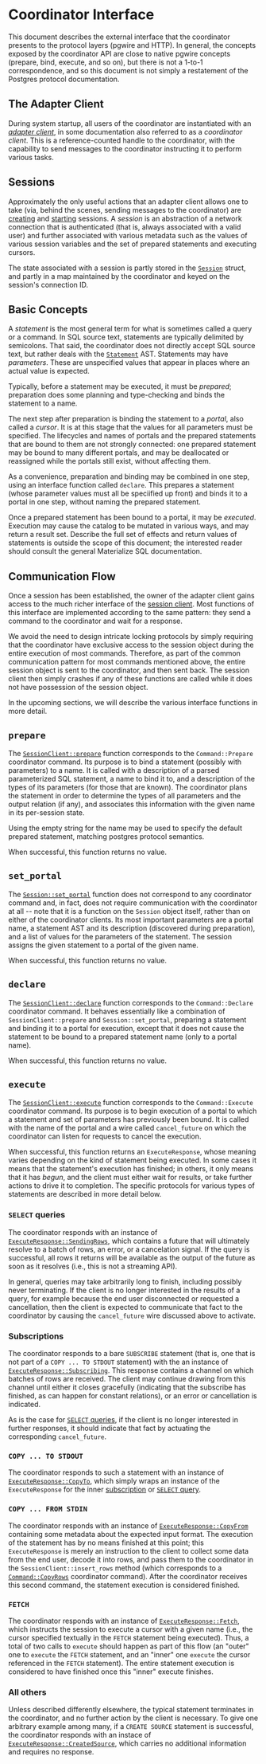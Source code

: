 # Coordinator Interface

This document describes the external interface that the coordinator
presents to the protocol layers (pgwire and HTTP). In general, the
concepts exposed by the coordinator API are close to native
pgwire concepts (prepare, bind, execute, and so on), but there is not
a 1-to-1 correspondence, and so this document is not simply a
restatement of the Postgres protocol documentation.

## The Adapter Client

During system startup, all users of the coordinator are instantiated
with an _[adapter client]_, in some documentation also referred to as
a _coordinator client_. This is a reference-counted handle to the
coordinator, with the capability to send messages to the coordinator
instructing it to perform various tasks.

## Sessions

Approximately the only useful actions that an adapter client allows
one to take (via, behind the scenes, sending messages to the
coordinator) are [creating][create session] and [starting][start
session] sessions. A _session_ is an abstraction of a network
connection that is authenticated (that is, always associated with a
valid user) and further associated with various metadata such as the
values of various session variables and the set of prepared statements
and executing cursors.

The state associated with a session is partly stored in the
[`Session`][session] struct, and partly in a map maintained by the
coordinator and keyed on the session's connection ID.

## Basic Concepts

A _statement_ is the most general term for what is sometimes called a
query or a command. In SQL source text, statements are typically
delimited by semicolons. That said, the coordinator does not directly
accept SQL source text, but rather deals with the
[`Statement`][statement] AST. Statements may have _parameters_. These
are unspecified values that appear in places where an actual value is
expected.

Typically, before a statement may be executed, it must be _prepared_;
preparation does some planning and type-checking and binds the
statement to a name.

The next step after preparation is binding the statement to a
_portal_, also called a _cursor_. It is at this stage that the values
for all parameters must be specified. The lifecycles and names of
portals and the prepared statements that are bound to them are not
strongly connected: one prepared statement may be bound to many
different portals, and may be deallocated or reassigned while the
portals still exist, without affecting them.

As a convenience, preparation and binding may be combined in one step,
using an interface function called `declare`. This prepares a
statement (whose parameter values must all be speciified up front) and
binds it to a portal in one step, without naming the prepared
statement.

Once a prepared statement has been bound to a portal, it may be
_executed_. Execution may cause the catalog to be mutated in various
ways, and may return a result set. Describe the full set of effects
and return values of statements is outside the scope of this document;
the interested reader should consult the general Materialize SQL
documentation.

## Communication Flow

Once a session has been established, the owner of the adapter client
gains access to the much richer interface of the [session
client]. Most functions of this interface are implemented according to
the same pattern: they send a command to the coordinator and wait for
a response.

We avoid the need to design intricate locking protocols by simply
requiring that the coordinator have exclusive access to the session
object during the entire execution of most commands. Therefore, as
part of the common communication pattern for most commands mentioned
above, the entire session object is sent to the coordinator, and then
sent back. The session client then simply crashes if any of these
functions are called while it does not have possession of the session
object.

In the upcoming sections, we will describe the various interface
functions in more detail.

## `prepare`

The [`SessionClient::prepare`][prepare] function corresponds to the
`Command::Prepare` coordinator command. Its purpose is to bind a
statement (possibly with parameters) to a name. It is called with a
description of a parsed parameterized SQL statement, a name to bind it
to, and a description of the types of its parameters (for those that
are known). The coordinator plans the statement in order to determine
the types of all parameters and the output relation (if any), and
associates this information with the given name in its per-session
state.

Using the empty string for the name may be used to specify the default
prepared statement, matching postgres protocol semantics.

When successful, this function returns no value.

## `set_portal`

The [`Session::set_portal`][setportal] function does not correspond to
any coordinator command and, in fact, does not require communication
with the coordinator at all -- note that it is a function on the
`Session` object itself, rather than on either of the coordinator
clients. Its most important parameters are a portal name, a statement
AST and its description (discovered during preparation), and a list of
values for the parameters of the statement. The session assigns the
given statement to a portal of the given name.

When successful, this function returns no value.

## `declare`

The [`SessionClient::declare`][declare] function corresponds to the
`Command::Declare` coordinator command. It behaves essentially like a
combination of `SessionClient::prepare` and `Session::set_portal`, preparing a statement and
binding it to a portal for execution, except that it does not cause
the statement to be bound to a prepared statement name (only to a
portal name).

When successful, this function returns no value.

## `execute`

The [`SessionClient::execute`][execute] function corresponds to the
`Command::Execute` coordinator command. Its purpose is to begin
execution of a portal to which a statement and set of parameters has
previously been bound. It is called with the name of the portal and a
wire called `cancel_future` on which the coordinator can listen for
requests to cancel the execution.

When successful, this function returns an `ExecuteResponse`, whose
meaning varies depending on the kind of statement being executed. In
some cases it means that the statement's execution has finished; in
others, it only means that it has _begun_, and the client must either
wait for results, or take further actions to drive it to
completion. The specific protocols for various types of statements are
described in more detail below.

### `SELECT` queries

The coordinator responds with an instance of
[`ExecuteResponse::SendingRows`][sendingrows], which contains a future
that will ultimately resolve to a batch of rows, an error, or a
cancelation signal. If the query is successful, all rows it returns
will be available as the output of the future as soon as it resolves
(i.e., this is not a streaming API).

In general, queries may take arbitrarily long to finish, including
possibly never terminating. If the client is no longer interested in
the results of a query, for example because the end user disconnected
or requested a cancellation, then the client is expected to
communicate that fact to the coordinator by causing the
`cancel_future` wire discussed above to activate.

### Subscriptions

The coordinator responds to a bare `SUBSCRIBE` statement (that is, one
that is not part of a `COPY ... TO STDOUT` statement) with the an instance of
[`ExecuteResponse::Subscribing`][subscribing]. This response contains
a channel on which batches of rows are received. The client may
continue drawing from this channel until either it closes gracefully
(indicating that the subscribe has finished, as can happen for
constant relations), or an error or cancellation is indicated.

As is the case for [`SELECT` queries](#select-queries), if the client is no longer
interested in further responses, it should indicate that fact by
actuating the corresponding `cancel_future`.

### `COPY ... TO STDOUT`

The coordinator responds to such a statement with an instance of
[`ExecuteResponse::CopyTo`][copyto], which simply wraps an instance of
the `ExecuteResponse` for the inner [subscription](#subscriptions) or
[`SELECT` query](#select-queries).

### `COPY ... FROM STDIN`

The coordinator responds with an instance of
[`ExecuteResponse::CopyFrom`][copyfrom] containing some metadata about the
expected input format. The execution of the statement has by no means
finished at this point; this `ExecuteResponse` is merely an
instruction to the client to collect some data from the end user,
decode it into rows, and pass them to the coordinator in the
`SessionClient::insert_rows` method (which corresponds to a
[`Command::CopyRows`][commandcopyrows] coordinator command). After the
coordinator receives this second command, the statement execution is
considered finished.

### `FETCH`

The coordinator responds with an instance of
[`ExecuteResponse::Fetch`][fetch], which instructs the session to
execute a cursor with a given name (i.e., the cursor specified
textually in the `FETCH` statement being executed). Thus, a total of
two calls to `execute` should happen as part of this flow (an "outer"
one to `execute` the `FETCH` statement, and an "inner" one `execute`
the cursor referenced in the `FETCH` statement). The entire statement
execution is considered to have finished once this "inner" execute
finishes.

### All others

Unless described differently elsewhere, the typical statement
terminates in the coordinator, and no further action by the client is
necessary. To give one arbitrary example among many, if a `CREATE
SOURCE` statement is successful, the coordinator responds with an
instace of [`ExecuteResponse::CreatedSource`][createdsource], which
carries no additional information and requires no response.

[adapter client]: https://github.com/MaterializeInc/materialize/blob/0495d6272f/src/adapter/src/client.rs#L85-L92
[create session]: https://github.com/MaterializeInc/materialize/blob/0495d6272f/src/adapter/src/client.rs#L115-L123
[start session]: https://github.com/MaterializeInc/materialize/blob/0495d6272f/src/adapter/src/client.rs#L125-L170
[session]: https://github.com/MaterializeInc/materialize/blob/0495d6272f/src/adapter/src/session.rs#L57-L87
[session client]: https://github.com/MaterializeInc/materialize/blob/0495d6272f/src/adapter/src/client.rs#L225-L239
[prepare]: https://github.com/MaterializeInc/materialize/blob/0495d6272f/src/adapter/src/client.rs#L281-L299
[declare]: https://github.com/MaterializeInc/materialize/blob/0495d6272f/src/adapter/src/client.rs#L301-L317
[execute]: https://github.com/MaterializeInc/materialize/blob/0495d6272f/src/adapter/src/client.rs#L319-L336
[sendingrows]: https://github.com/MaterializeInc/materialize/blob/0495d6272f/src/adapter/src/command.rs#L370-L375
[subscribing]: https://github.com/MaterializeInc/materialize/blob/0495d6272f/src/adapter/src/command.rs#L386-L386
[copyto]: https://github.com/MaterializeInc/materialize/blob/0495d6272f/src/adapter/src/command.rs#L286-L289
[copyfrom]: https://github.com/MaterializeInc/materialize/blob/0495d6272f/src/adapter/src/command.rs#L290-L295
[commandcopyrows]: https://github.com/MaterializeInc/materialize/blob/0495d6272f/src/adapter/src/command.rs#L95-L102
[fetch]: https://github.com/MaterializeInc/materialize/blob/0495d6272f/src/adapter/src/command.rs#L344-L352
[createdsource]: https://github.com/MaterializeInc/materialize/blob/0495d6272f/src/adapter/src/command.rs#L315-L315
[statement]: https://github.com/MaterializeInc/materialize/blob/0495d6272f/src/sql-parser/src/ast/defs/statement.rs#L42-L100
[setportal]: https://github.com/MaterializeInc/materialize/blob/0495d6272f/src/adapter/src/session.rs#L526-L563
